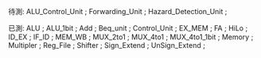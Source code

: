 待測:
ALU_Control_Unit ;
Forwarding_Unit ;
Hazard_Detection_Unit ;

已測:
ALU ;
ALU_1bit ;
Add ;
Beq_unit ;
Control_Unit ;
EX_MEM ;
FA ;
HiLo ;
ID_EX ;
IF_ID ;
MEM_WB ;
MUX_2to1 ;
MUX_4to1 ;
MUX_4to1_1bit ;
Memory ;
Multipler ;
Reg_File ;
Shifter ;
Sign_Extend ;
UnSign_Extend ;

